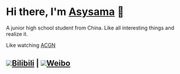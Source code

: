 # Hi there, I'm [Asysama](https://asysama.github.io) 👋

A junior high school student from China. Like all interesting things and realize it.

Like watching [ACGN](https://zh.moegirl.org.cn/Mainpage)

## [![](https://asset.gitblock.cn/Media?name=751E6AE9253235B3EC3C20589602BAF0.png)Bilibili](https://space.bilibili.com/513449298) | [![](https://weibo.com/favicon.ico)Weibo](https://weibo.com/u/7360841605)
